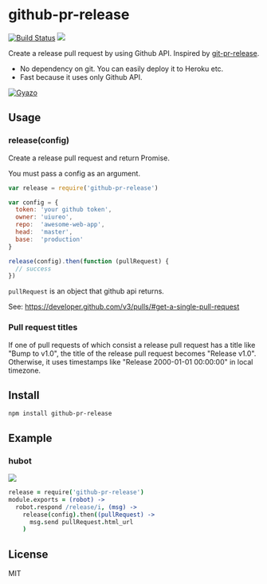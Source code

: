 # github-pr-release
[![Build Status](https://travis-ci.org/uiureo/github-pr-release.svg)](https://travis-ci.org/uiureo/github-pr-release)
[![](https://img.shields.io/npm/v/github-pr-release.svg)](https://www.npmjs.com/package/github-pr-release)

Create a release pull request by using Github API. Inspired by [git-pr-release]( https://github.com/motemen/git-pr-release).

* No dependency on git. You can easily deploy it to Heroku etc.
* Fast because it uses only Github API.

[![Gyazo](http://i.gyazo.com/7484a59ade4e96ce9a015f1aa817cab8.png)](http://gyazo.com/7484a59ade4e96ce9a015f1aa817cab8)


## Usage
### release(config)
Create a release pull request and return Promise.

You must pass a config as an argument.

``` javascript
var release = require('github-pr-release')

var config = {
  token: 'your github token',
  owner: 'uiureo',
  repo:  'awesome-web-app',
  head:  'master',
  base:  'production'
}

release(config).then(function (pullRequest) {
  // success
})
```

`pullRequest` is an object that github api returns.

See: https://developer.github.com/v3/pulls/#get-a-single-pull-request

### Pull request titles

If one of pull requests of which consist a release pull request has a title like "Bump to v1.0", the title of the release pull request becomes "Release v1.0". Otherwise, it uses timestamps like "Release 2000-01-01 00:00:00" in local timezone.

## Install
```
npm install github-pr-release
```

## Example

### hubot
![](http://i.gyazo.com/018755d09bbc857aeafdf48372912d79.png)

``` coffee
release = require('github-pr-release')
module.exports = (robot) ->
  robot.respond /release/i, (msg) ->
    release(config).then((pullRequest) ->
      msg.send pullRequest.html_url
    )
```

## License
MIT
